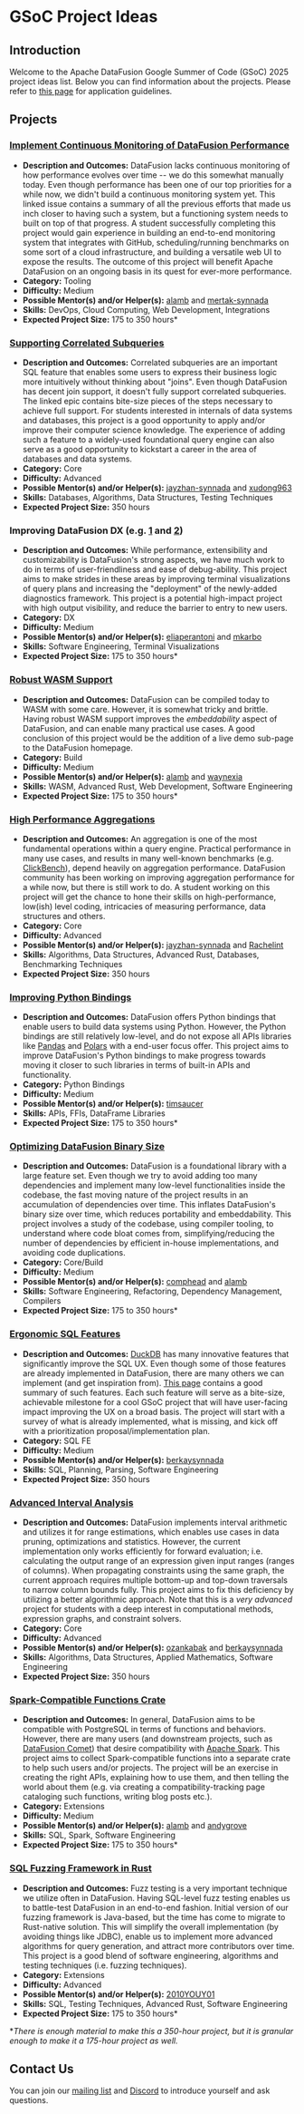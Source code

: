# GSoC Project Ideas

## Introduction

Welcome to the Apache DataFusion Google Summer of Code (GSoC) 2025 project ideas list. Below you can find information about the projects. Please refer to [this page](https://datafusion.apache.org/contributor-guide/gsoc_application_guidelines.html) for application guidelines.

## Projects

### [Implement Continuous Monitoring of DataFusion Performance](https://github.com/apache/datafusion/issues/5504)

- **Description and Outcomes:** DataFusion lacks continuous monitoring of how performance evolves over time -- we do this somewhat manually today. Even though performance has been one of our top priorities for a while now, we didn't build a continuous monitoring system yet. This linked issue contains a summary of all the previous efforts that made us inch closer to having such a system, but a functioning system needs to built on top of that progress. A student successfully completing this project would gain experience in building an end-to-end monitoring system that integrates with GitHub, scheduling/running benchmarks on some sort of a cloud infrastructure, and building a versatile web UI to expose the results. The outcome of this project will benefit Apache DataFusion on an ongoing basis in its quest for ever-more performance.
- **Category:** Tooling
- **Difficulty:** Medium
- **Possible Mentor(s) and/or Helper(s):** [alamb](https://github.com/alamb) and [mertak-synnada](https://github.com/mertak-synnada)
- **Skills:** DevOps, Cloud Computing, Web Development, Integrations
- **Expected Project Size:** 175 to 350 hours\*

### [Supporting Correlated Subqueries](https://github.com/apache/datafusion/issues/5483)

- **Description and Outcomes:** Correlated subqueries are an important SQL feature that enables some users to express their business logic more intuitively without thinking about "joins". Even though DataFusion has decent join support, it doesn't fully support correlated subqueries. The linked epic contains bite-size pieces of the steps necessary to achieve full support. For students interested in internals of data systems and databases, this project is a good opportunity to apply and/or improve their computer science knowledge. The experience of adding such a feature to a widely-used foundational query engine can also serve as a good opportunity to kickstart a career in the area of databases and data systems.
- **Category:** Core
- **Difficulty:** Advanced
- **Possible Mentor(s) and/or Helper(s):** [jayzhan-synnada](https://github.com/jayzhan-synnada) and [xudong963](https://github.com/xudong963)
- **Skills:** Databases, Algorithms, Data Structures, Testing Techniques
- **Expected Project Size:** 350 hours

### Improving DataFusion DX (e.g. [1](https://github.com/apache/datafusion/issues/9371) and [2](https://github.com/apache/datafusion/issues/14429))

- **Description and Outcomes:** While performance, extensibility and customizability is DataFusion's strong aspects, we have much work to do in terms of user-friendliness and ease of debug-ability. This project aims to make strides in these areas by improving terminal visualizations of query plans and increasing the "deployment" of the newly-added diagnostics framework. This project is a potential high-impact project with high output visibility, and reduce the barrier to entry to new users.
- **Category:** DX
- **Difficulty:** Medium
- **Possible Mentor(s) and/or Helper(s):** [eliaperantoni](https://github.com/eliaperantoni) and [mkarbo](https://github.com/mkarbo)
- **Skills:** Software Engineering, Terminal Visualizations
- **Expected Project Size:** 175 to 350 hours\*

### [Robust WASM Support](https://github.com/apache/datafusion/issues/13815)

- **Description and Outcomes:** DataFusion can be compiled today to WASM with some care. However, it is somewhat tricky and brittle. Having robust WASM support improves the _embeddability_ aspect of DataFusion, and can enable many practical use cases. A good conclusion of this project would be the addition of a live demo sub-page to the DataFusion homepage.
- **Category:** Build
- **Difficulty:** Medium
- **Possible Mentor(s) and/or Helper(s):** [alamb](https://github.com/alamb) and [waynexia](https://github.com/waynexia)
- **Skills:** WASM, Advanced Rust, Web Development, Software Engineering
- **Expected Project Size:** 175 to 350 hours\*

### [High Performance Aggregations](https://github.com/apache/datafusion/issues/7000)

- **Description and Outcomes:** An aggregation is one of the most fundamental operations within a query engine. Practical performance in many use cases, and results in many well-known benchmarks (e.g. [ClickBench](https://benchmark.clickhouse.com/)), depend heavily on aggregation performance. DataFusion community has been working on improving aggregation performance for a while now, but there is still work to do. A student working on this project will get the chance to hone their skills on high-performance, low(ish) level coding, intricacies of measuring performance, data structures and others.
- **Category:** Core
- **Difficulty:** Advanced
- **Possible Mentor(s) and/or Helper(s):** [jayzhan-synnada](https://github.com/jayzhan-synnada) and [Rachelint](https://github.com/Rachelint)
- **Skills:** Algorithms, Data Structures, Advanced Rust, Databases, Benchmarking Techniques
- **Expected Project Size:** 350 hours

### [Improving Python Bindings](https://github.com/apache/datafusion-python)

- **Description and Outcomes:** DataFusion offers Python bindings that enable users to build data systems using Python. However, the Python bindings are still relatively low-level, and do not expose all APIs libraries like [Pandas](https://pandas.pydata.org/) and [Polars](https://pola.rs/) with a end-user focus offer. This project aims to improve DataFusion's Python bindings to make progress towards moving it closer to such libraries in terms of built-in APIs and functionality.
- **Category:** Python Bindings
- **Difficulty:** Medium
- **Possible Mentor(s) and/or Helper(s):** [timsaucer](https://github.com/timsaucer)
- **Skills:** APIs, FFIs, DataFrame Libraries
- **Expected Project Size:** 175 to 350 hours\*

### [Optimizing DataFusion Binary Size](https://github.com/apache/datafusion/issues/13816)

- **Description and Outcomes:** DataFusion is a foundational library with a large feature set. Even though we try to avoid adding too many dependencies and implement many low-level functionalities inside the codebase, the fast moving nature of the project results in an accumulation of dependencies over time. This inflates DataFusion's binary size over time, which reduces portability and embeddability. This project involves a study of the codebase, using compiler tooling, to understand where code bloat comes from, simplifying/reducing the number of dependencies by efficient in-house implementations, and avoiding code duplications.
- **Category:** Core/Build
- **Difficulty:** Medium
- **Possible Mentor(s) and/or Helper(s):** [comphead](https://github.com/comphead) and [alamb](https://github.com/alamb)
- **Skills:** Software Engineering, Refactoring, Dependency Management, Compilers
- **Expected Project Size:** 175 to 350 hours\*

### [Ergonomic SQL Features](https://github.com/apache/datafusion/issues/14514)

- **Description and Outcomes:** [DuckDB](https://duckdb.org/) has many innovative features that significantly improve the SQL UX. Even though some of those features are already implemented in DataFusion, there are many others we can implement (and get inspiration from). [This page](https://duckdb.org/docs/sql/dialect/friendly_sql.html) contains a good summary of such features. Each such feature will serve as a bite-size, achievable milestone for a cool GSoC project that will have user-facing impact improving the UX on a broad basis. The project will start with a survey of what is already implemented, what is missing, and kick off with a prioritization proposal/implementation plan.
- **Category:** SQL FE
- **Difficulty:** Medium
- **Possible Mentor(s) and/or Helper(s):** [berkaysynnada](https://github.com/berkaysynnada)
- **Skills:** SQL, Planning, Parsing, Software Engineering
- **Expected Project Size:** 350 hours

### [Advanced Interval Analysis](https://github.com/apache/datafusion/issues/14515)

- **Description and Outcomes:** DataFusion implements interval arithmetic and utilizes it for range estimations, which enables use cases in data pruning, optimizations and statistics. However, the current implementation only works efficiently for forward evaluation; i.e. calculating the output range of an expression given input ranges (ranges of columns). When propagating constraints using the same graph, the current approach requires multiple bottom-up and top-down traversals to narrow column bounds fully. This project aims to fix this deficiency by utilizing a better algorithmic approach. Note that this is a _very advanced_ project for students with a deep interest in computational methods, expression graphs, and constraint solvers.
- **Category:** Core
- **Difficulty:** Advanced
- **Possible Mentor(s) and/or Helper(s):** [ozankabak](https://github.com/ozankabak) and [berkaysynnada](https://github.com/berkaysynnada)
- **Skills:** Algorithms, Data Structures, Applied Mathematics, Software Engineering
- **Expected Project Size:** 350 hours

### [Spark-Compatible Functions Crate](https://github.com/apache/datafusion/issues/5600)

- **Description and Outcomes:** In general, DataFusion aims to be compatible with PostgreSQL in terms of functions and behaviors. However, there are many users (and downstream projects, such as [DataFusion Comet](https://datafusion.apache.org/comet/)) that desire compatibility with [Apache Spark](https://spark.apache.org/). This project aims to collect Spark-compatible functions into a separate crate to help such users and/or projects. The project will be an exercise in creating the right APIs, explaining how to use them, and then telling the world about them (e.g. via creating a compatibility-tracking page cataloging such functions, writing blog posts etc.).
- **Category:** Extensions
- **Difficulty:** Medium
- **Possible Mentor(s) and/or Helper(s):** [alamb](https://github.com/alamb) and [andygrove](https://github.com/andygrove)
- **Skills:** SQL, Spark, Software Engineering
- **Expected Project Size:** 175 to 350 hours\*

### [SQL Fuzzing Framework in Rust](https://github.com/apache/datafusion/issues/14535)

- **Description and Outcomes:** Fuzz testing is a very important technique we utilize often in DataFusion. Having SQL-level fuzz testing enables us to battle-test DataFusion in an end-to-end fashion. Initial version of our fuzzing framework is Java-based, but the time has come to migrate to Rust-native solution. This will simplify the overall implementation (by avoiding things like JDBC), enable us to implement more advanced algorithms for query generation, and attract more contributors over time. This project is a good blend of software engineering, algorithms and testing techniques (i.e. fuzzing techniques).
- **Category:** Extensions
- **Difficulty:** Advanced
- **Possible Mentor(s) and/or Helper(s):** [2010YOUY01](https://github.com/2010YOUY01)
- **Skills:** SQL, Testing Techniques, Advanced Rust, Software Engineering
- **Expected Project Size:** 175 to 350 hours\*

\*_There is enough material to make this a 350-hour project, but it is granular enough to make it a 175-hour project as well._

## Contact Us

You can join our [mailing list](mailto:dev%40datafusion.apache.org) and [Discord](https://discord.gg/jHzkpK4em5) to introduce yourself and ask questions.
